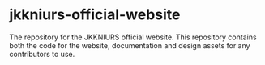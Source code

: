 # jkkniurs-official-website
The repository for the JKKNIURS official website. This repository contains both the code for the website, documentation and 
design assets for any contributors to use.
